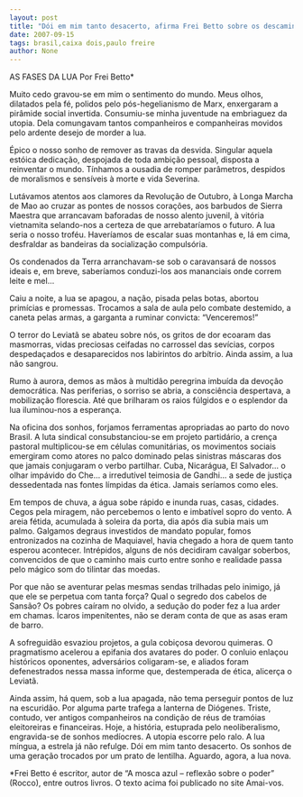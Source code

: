 ```yaml
---
layout: post
title: "Dói em mim tanto desacerto, afirma Frei Betto sobre os descaminhos da esquerda no Brasil"
date: 2007-09-15
tags: brasil,caixa dois,paulo freire
author: None
---
```

AS FASES DA LUA
Por&nbsp;Frei Betto* 

Muito cedo gravou-se em mim o sentimento do mundo. Meus olhos, dilatados pela f&eacute;, polidos pelo p&oacute;s-hegelianismo de Marx, enxergaram a pir&acirc;mide social invertida. Consumiu-se minha juventude na embriaguez da utopia. Dela comungavam tantos companheiros e companheiras movidos pelo ardente desejo de morder a lua. 

&Eacute;pico o nosso sonho de remover as travas da desvida. Singular aquela est&oacute;ica dedica&ccedil;&atilde;o, despojada de toda ambi&ccedil;&atilde;o pessoal, disposta a reinventar o mundo. T&iacute;nhamos a ousadia de romper par&acirc;metros, despidos de moralismos e sens&iacute;veis &agrave; morte e vida Severina. 

Lut&aacute;vamos atentos aos clamores da Revolu&ccedil;&atilde;o de Outubro, &agrave; Longa Marcha de Mao ao cruzar as pontes de nossos cora&ccedil;&otilde;es, aos barbudos de Sierra Maestra que arrancavam baforadas de nosso alento juvenil, &agrave; vit&oacute;ria vietnamita selando-nos a certeza de que arrebatar&iacute;amos o futuro. A lua seria o nosso trof&eacute;u. Haver&iacute;amos de escalar suas montanhas e, l&aacute; em cima, desfraldar as bandeiras da socializa&ccedil;&atilde;o compuls&oacute;ria. 

Os condenados da Terra arranchavam-se sob o caravansar&aacute; de nossos ideais e, em breve, saber&iacute;amos conduzi-los aos mananciais onde correm leite e mel... 

Caiu a noite, a lua se apagou, a na&ccedil;&atilde;o, pisada pelas botas, abortou prim&iacute;cias e promessas. Trocamos a sala de aula pelo combate destemido, a caneta pelas armas, a garganta a ruminar convicta: &ldquo;Venceremos!&rdquo; 

O terror do Leviat&atilde; se abateu sobre n&oacute;s, os gritos de dor ecoaram das masmorras, vidas preciosas ceifadas no carrossel das sev&iacute;cias, corpos despeda&ccedil;ados e desaparecidos nos labirintos do arb&iacute;trio. Ainda assim, a lua n&atilde;o sangrou. 

Rumo &agrave; aurora, demos as m&atilde;os &agrave; multid&atilde;o peregrina imbu&iacute;da da devo&ccedil;&atilde;o democr&aacute;tica. Nas periferias, o sorriso se abria, a consci&ecirc;ncia despertava, a mobiliza&ccedil;&atilde;o florescia. At&eacute; que brilharam os raios f&uacute;lgidos e o esplendor da lua iluminou-nos a esperan&ccedil;a. 

Na oficina dos sonhos, forjamos ferramentas apropriadas ao parto do novo Brasil. A luta sindical consubstanciou-se em projeto partid&aacute;rio, a cren&ccedil;a pastoral multiplicou-se em c&eacute;lulas comunit&aacute;rias, os movimentos sociais emergiram como atores no palco dominado pelas sinistras m&aacute;scaras dos que jamais conjugaram o verbo partilhar. Cuba, Nicar&aacute;gua, El Salvador... o olhar imp&aacute;vido do Che... a irredut&iacute;vel teimosia de Gandhi... a sede de justi&ccedil;a dessedentada nas fontes l&iacute;mpidas da &eacute;tica. Jamais ser&iacute;amos como eles. 

Em tempos de chuva, a &aacute;gua sobe r&aacute;pido e inunda ruas, casas, cidades. Cegos pela miragem, n&atilde;o percebemos o lento e imbat&iacute;vel sopro do vento. A areia f&eacute;tida, acumulada &agrave; soleira da porta, dia ap&oacute;s dia subia mais um palmo. Galgamos degraus investidos de mandato popular, fomos entronizados na cozinha de Maquiavel, havia chegado a hora de quem tanto esperou acontecer. Intr&eacute;pidos, alguns de n&oacute;s decidiram cavalgar soberbos, convencidos de que o caminho mais curto entre sonho e realidade passa pelo m&aacute;gico som do tilintar das moedas. 

Por que n&atilde;o se aventurar pelas mesmas sendas trilhadas pelo inimigo, j&aacute; que ele se perpetua com tanta for&ccedil;a? Qual o segredo dos cabelos de Sans&atilde;o? Os pobres ca&iacute;ram no olvido, a sedu&ccedil;&atilde;o do poder fez a lua arder em chamas. &Iacute;caros impenitentes, n&atilde;o se deram conta de que as asas eram de barro. 

A sofreguid&atilde;o esvaziou projetos, a gula cobi&ccedil;osa devorou quimeras. O pragmatismo acelerou a epifania dos avatares do poder. O conluio enla&ccedil;ou hist&oacute;ricos oponentes, advers&aacute;rios coligaram-se, e aliados foram defenestrados nessa massa informe que, destemperada de &eacute;tica, alicer&ccedil;a o Leviat&atilde;. 

Ainda assim, h&aacute; quem, sob a lua apagada, n&atilde;o tema perseguir pontos de luz na escurid&atilde;o. Por alguma parte trafega a lanterna de Di&oacute;genes. Triste, contudo, ver antigos companheiros na condi&ccedil;&atilde;o de r&eacute;us de tram&oacute;ias eleitoreiras e financeiras. 
Hoje, a hist&oacute;ria, estuprada pelo neoliberalismo, engravida-se de sonhos med&iacute;ocres. A utopia escorre pelo ralo. A lua m&iacute;ngua, a estrela j&aacute; n&atilde;o refulge. 
D&oacute;i em mim tanto desacerto. Os sonhos de uma gera&ccedil;&atilde;o trocados por um prato de lentilha. Aguardo, agora, a lua nova. 

*Frei Betto &eacute; escritor, autor de &ldquo;A mosca azul &ndash; reflex&atilde;o sobre o poder&rdquo; (Rocco), entre outros livros. O texto acima foi publicado no site Amai-vos. 